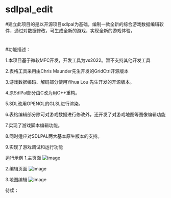 # sdlpal_edit
#建立此项目的是以开源项目sdlpal为基础，编制一款全新的综合游戏数据编辑软件，通过对数据修改，可生成全新的游戏，实现全新的游戏体验，
#
#功能描述：

1.本项目基于微软MFC开发，开发工具为vs2022。暂不支持其他开发工具

2.表格工具采用由Chris Maunder先生开发的GridCtrl开源版本

3.游戏数据编码、解码部分使用Yihua Lou 先生开发的开源版本。

4.原SdlPal部分由C改为用C++重构。

5.SDL改用OPENGL的GLSL进行渲染。

6.表格编辑部分除可对游戏数据进行修改外，还开发了对游戏地图等图像编辑功能

7.实现了游戏脚本编辑功能。

8.同时适应对SDLPAL两大基本原生版本的支持。

9.实现了游戏调试和运行功能

运行示例
1.主页面
![image](https://github.com/wd22222222/sdlpal_edit/assets/63216297/40be8df2-272e-4505-80c4-5b4abec0131a)

2.编辑页面
![image](https://github.com/wd22222222/sdlpal_edit/assets/63216297/bdb2c6a3-5b2b-4305-bf03-a500c581761d)

3.地图编辑
![image](https://github.com/wd22222222/sdlpal_edit/assets/63216297/3d23d35c-b7bf-4695-b100-b9fa178dfbd3)

待续：


